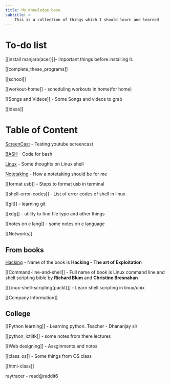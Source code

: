 ```yaml
---
title: My Knowledge base
subtitle: >
	This is a collection of things which I should learn and learned
---
```

# To-do list

[[install manjaro(acer)]]- Important things before installing it.

[[complete_these_programs]]

[[school]]

[[workout-home]] - scheduling workouts in home(for home)

[[Songs and Videos]] - Some Songs and videos to grab

[[ideas]]

# Table of Content

[ScreenCast](Screencast) - Testing youtube screencast

[BASH](BASH) - Code for bash

[Linux](Linux) - Some thoughts on Linux shell

[Notetaking](Notetaking) - How a notetaking should be for me

[[format usb]] - Steps to format usb in terminal

[[shell-error-codes]] - List of error codes of shell in linux

[[git]] - learning git

[[xdg]] - utility to find file type and other things

[[notes on c lang]] - some notes on c language

[[Networks]]

## From books
[Hacking](Hacking) - Name of the book is **Hacking - The art of Exploitation**

[[Command-line-and-shell]] - Full name of book is Linux command line and shell scripting bible by **Richard Blum** and **Christine Bresnahan**

[[Linux-shell-scripting(packt)]] - Learn shell scripting in linux/unix

[[Company Information]]

## College

[[Python learning]] - Learning python. Teacher - Dhananjay sir

[[python_ictiitk]] - some notes from there lectures

[[Web designing]] - Assginments and notes

[[class_os]] - Some things from OS class

[[html-class]]

raytracer - read@reddit6

